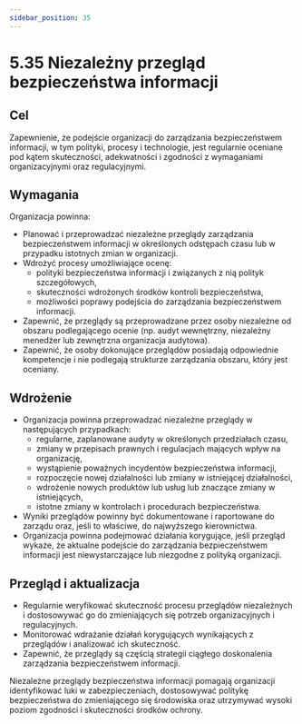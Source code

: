 ```yaml
---
sidebar_position: 35
---
```


# 5.35 Niezależny przegląd bezpieczeństwa informacji

## Cel

Zapewnienie, że podejście organizacji do zarządzania bezpieczeństwem informacji, w tym polityki, procesy i technologie, jest regularnie oceniane pod kątem skuteczności, adekwatności i zgodności z wymaganiami organizacyjnymi oraz regulacyjnymi.

## Wymagania

Organizacja powinna:

- Planować i przeprowadzać niezależne przeglądy zarządzania bezpieczeństwem informacji w określonych odstępach czasu lub w przypadku istotnych zmian w organizacji.
- Wdrożyć procesy umożliwiające ocenę:
  - polityki bezpieczeństwa informacji i związanych z nią polityk szczegółowych,
  - skuteczności wdrożonych środków kontroli bezpieczeństwa,
  - możliwości poprawy podejścia do zarządzania bezpieczeństwem informacji.
- Zapewnić, że przeglądy są przeprowadzane przez osoby niezależne od obszaru podlegającego ocenie (np. audyt wewnętrzny, niezależny menedżer lub zewnętrzna organizacja audytowa).
- Zapewnić, że osoby dokonujące przeglądów posiadają odpowiednie kompetencje i nie podlegają strukturze zarządzania obszaru, który jest oceniany.

## Wdrożenie

- Organizacja powinna przeprowadzać niezależne przeglądy w następujących przypadkach:
  - regularne, zaplanowane audyty w określonych przedziałach czasu,
  - zmiany w przepisach prawnych i regulacjach mających wpływ na organizację,
  - wystąpienie poważnych incydentów bezpieczeństwa informacji,
  - rozpoczęcie nowej działalności lub zmiany w istniejącej działalności,
  - wdrożenie nowych produktów lub usług lub znaczące zmiany w istniejących,
  - istotne zmiany w kontrolach i procedurach bezpieczeństwa.
- Wyniki przeglądów powinny być dokumentowane i raportowane do zarządu oraz, jeśli to właściwe, do najwyższego kierownictwa.
- Organizacja powinna podejmować działania korygujące, jeśli przegląd wykaże, że aktualne podejście do zarządzania bezpieczeństwem informacji jest niewystarczające lub niezgodne z polityką organizacji.

## Przegląd i aktualizacja

- Regularnie weryfikować skuteczność procesu przeglądów niezależnych i dostosowywać go do zmieniających się potrzeb organizacyjnych i regulacyjnych.
- Monitorować wdrażanie działań korygujących wynikających z przeglądów i analizować ich skuteczność.
- Zapewnić, że przeglądy są częścią strategii ciągłego doskonalenia zarządzania bezpieczeństwem informacji.

Niezależne przeglądy bezpieczeństwa informacji pomagają organizacji identyfikować luki w zabezpieczeniach, dostosowywać politykę bezpieczeństwa do zmieniającego się środowiska oraz utrzymywać wysoki poziom zgodności i skuteczności środków ochrony.

